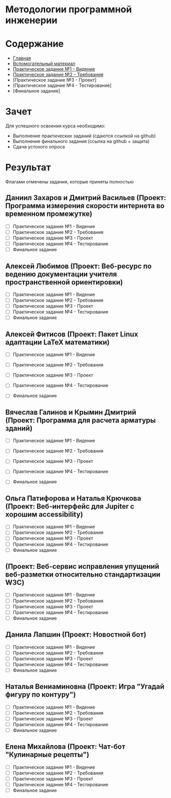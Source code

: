 # Методологии программной инженерии

# Содержание
* [Главная](https://github.com/WrapAndKit/software_engineering/blob/main/README.md)
* [Вспомогательный материал](https://github.com/WrapAndKit/software_engineering/blob/main/support.md)
* [Практическое задание №1 - Видение](https://github.com/WrapAndKit/software_engineering/blob/main/practice_1.md)
* [Практическое задание №2 - Требования](https://github.com/WrapAndKit/software_engineering/blob/main/practice_2.md)
* [Практическое задание №3 - Проект]
* [Практическое задание №4 - Тестирование]
* [Финальное задание]

# Зачет
Для успешного освоения курса необходимо:

* Выполнение практических заданий (сдаются ссылкой на github)
* Выполнение финального задания (ссылка на github + защита)
* Сдача устоного опроса

# Результат
Флагами отмечены задания, которые приняты полностью

## Даниил Захаров и Дмитрий Васильев (Проект: Программа измерения скорости интернета во временном промежутке)
- [ ] Практическое задание №1 - Видение
- [ ] Практическое задание №2 - Требования
- [ ] Практическое задание №3 - Проект
- [ ] Практическое задание №4 - Тестирование
- [ ] Финальное задание

## Алексей Любимов (Проект: Веб-ресурс по ведению документации учителя пространственной ориентировки)
- [ ] Практическое задание №1 - Видение
- [ ] Практическое задание №2 - Требования
- [ ] Практическое задание №3 - Проект
- [ ] Практическое задание №4 - Тестирование
- [ ] Финальное задание

## Алексей Фитисов (Проект:  Пакет Linux адаптации LaTeX математики)
- [ ] Практическое задание №1 - Видение
- [ ] Практическое задание №2 - Требования
- [ ] Практическое задание №3 - Проект
- [ ] Практическое задание №4 - Тестирование
- [ ] Финальное задание


## Вячеслав Галинов и Крымин Дмитрий (Проект: Программа для расчета арматуры зданий)
- [ ] Практическое задание №1 - Видение
- [ ] Практическое задание №2 - Требования
- [ ] Практическое задание №3 - Проект
- [ ] Практическое задание №4 - Тестирование
- [ ] Финальное задание


## Ольга Патифорова и Наталья Крючкова (Проект: Веб-интерфейс для Jupiter с хорошим accessibility)
- [ ] Практическое задание №1 - Видение
- [ ] Практическое задание №2 - Требования
- [ ] Практическое задание №3 - Проект
- [ ] Практическое задание №4 - Тестирование
- [ ] Финальное задание

##  (Проект: Веб-сервис исправления упущений веб-разметки относительно стандартизации W3C)
- [ ] Практическое задание №1 - Видение
- [ ] Практическое задание №2 - Требования
- [ ] Практическое задание №3 - Проект
- [ ] Практическое задание №4 - Тестирование
- [ ] Финальное задание

## Данила Лапшин (Проект: Новостной бот)
- [ ] Практическое задание №1 - Видение
- [ ] Практическое задание №2 - Требования
- [ ] Практическое задание №3 - Проект
- [ ] Практическое задание №4 - Тестирование
- [ ] Финальное задание

## Наталья Вениаминовна (Проект: Игра "Угадай фигуру по контуру")
- [ ] Практическое задание №1 - Видение
- [ ] Практическое задание №2 - Требования
- [ ] Практическое задание №3 - Проект
- [ ] Практическое задание №4 - Тестирование
- [ ] Финальное задание

## Елена Михайлова (Проект: Чат-бот "Кулинарные рецепты")
- [ ] Практическое задание №1 - Видение
- [ ] Практическое задание №2 - Требования
- [ ] Практическое задание №3 - Проект
- [ ] Практическое задание №4 - Тестирование
- [ ] Финальное задание
